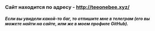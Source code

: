 ### Сайт находится по адресу - http://teeonebee.xyz/
##### Если вы увидели какой-то баг, то отпишите мне в телеграм (его вы можете найти на сайте, илм же в моем профиле GitHub).
